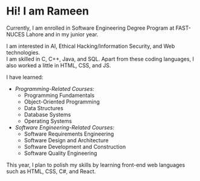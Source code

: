 # Hi! I am Rameen

Currently, I am enrolled in Software Engineering Degree Program at FAST-NUCES Lahore and in my junior year.  

 I am interested in AI, Ethical Hacking/Information Security, and Web technologies.  
 I am skilled in C, C++, Java, and SQL. Apart from these coding languages, I also worked a little in HTML, CSS, and JS.  
 >
 I have learned:  
  * *Programming-Related Courses:*  
    * Programming Fundamentals  
    * Object-Oriented Programming  
    * Data Structures  
    * Database Systems  
    * Operating Systems  
  * *Software Engineering-Related Courses:*  
    - Software Requirements Engineering  
    - Software Design and Architecture  
    - Software Development and Construction  
    - Software Quality Engineering  

This year, I plan to polish my skills by learning front-end web languages such as HTML, CSS, C#, and React.  
